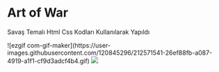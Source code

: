 <h1>Art of War</h1>
<p>Savaş  Temalı Html Css Kodları Kullanılarak Yapıldı</p>
![ezgif com-gif-maker](https://user-images.githubusercontent.com/120845296/212571541-26ef88fb-a087-4919-a1f1-cf9d3adcf4b4.gif)

<img src="https://user-images.githubusercontent.com/120845296/212571541-26ef88fb-a087-4919-a1f1-cf9d3adcf4b4.gif" />
